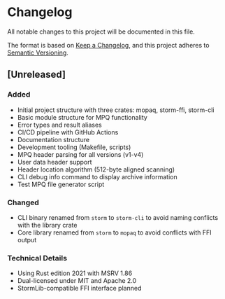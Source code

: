 # Changelog

All notable changes to this project will be documented in this file.

The format is based on [Keep a Changelog](https://keepachangelog.com/en/1.0.0/),
and this project adheres to [Semantic Versioning](https://semver.org/spec/v2.0.0.html).

## [Unreleased]

### Added

- Initial project structure with three crates: mopaq, storm-ffi, storm-cli
- Basic module structure for MPQ functionality
- Error types and result aliases
- CI/CD pipeline with GitHub Actions
- Documentation structure
- Development tooling (Makefile, scripts)
- MPQ header parsing for all versions (v1-v4)
- User data header support
- Header location algorithm (512-byte aligned scanning)
- CLI debug info command to display archive information
- Test MPQ file generator script

### Changed

- CLI binary renamed from `storm` to `storm-cli` to avoid naming conflicts with the library crate
- Core library renamed from `storm` to `mopaq` to avoid conflicts with FFI output

### Technical Details

- Using Rust edition 2021 with MSRV 1.86
- Dual-licensed under MIT and Apache 2.0
- StormLib-compatible FFI interface planned
